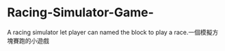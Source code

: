 # Racing-Simulator-Game-
A racing simulator let player can named the block to play a race.一個模擬方塊賽跑的小遊戲
